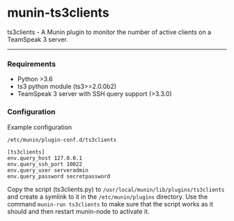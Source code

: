 # munin-ts3clients

ts3clients - A Munin plugin to monitor the number of active clients on a TeamSpeak 3 server.

---

### Requirements

- Python >3.6
- ts3 python module (ts3>=2.0.0b2)
- TeamSpeak 3 server with SSH query support (>3.3.0)

### Configuration

Example configuration

`/etc/munin/plugin-conf.d/ts3clients`

```
[ts3clients]
env.query_host 127.0.0.1
env.query_ssh_port 10022
env.query_user serveradmin
env.query_password secretpassword
```

Copy the script (ts3clients.py) to `/usr/local/munin/lib/plugins/ts3clients` and create a symlink to it in the `/etc/munin/plugins` directory. Use the command `munin-run ts3clients` to make sure that the script works as it should and then restart munin-node to activate it.